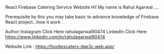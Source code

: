React Firebase Catering Service Website Hi! My name is Rahul Agarwal ....

Prerequisite by this you may take basic to advance knowledge of Firebase React project...how it work .

Author Instagram Click Here rahulagarwal90474 
LinkedIn Click Here https://www.linkedin.com/in/rahulagarwal90474

Website Link : https://foodiescaters-dae3c.web.app/
